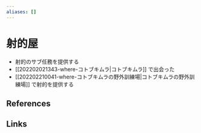 ```yaml
---
aliases: []
---
```

# 射的屋

- 射的のサブ任務を提供する
- [[202202021343-where-コトブキムラ|コトブキムラ]] で出会った
- [[202202210041-where-コトブキムラの野外訓練場|コトブキムラの野外訓練場]] で射的を提供する

## References



## Links


